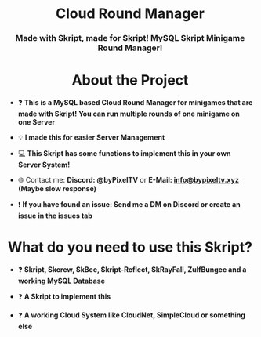 <h1 align="center">Cloud Round Manager</h1>
<h3 align="center">Made with Skript, made for Skript! MySQL Skript Minigame Round Manager!</h3>

<h1 align="center">About the Project</h1>

- ❓ **This is a MySQL based Cloud Round Manager for minigames that are made with Skript! You can run multiple rounds of one minigame on one Server**

- 💡 **I made this for easier Server Management**
  
- 💻 **This Skript has some functions to implement this in your own Server System!**
  
- 🌐 Contact me: **Discord: @byPixelTV** or **E-Mail: info@bypixeltv.xyz (Maybe slow response)**
  
- ❗ **If you have found an issue: Send me a DM on Discord or create an issue in the issues tab**

<h1 align="center">What do you need to use this Skript?</h1>

- ❓ **Skript, Skcrew, SkBee, Skript-Reflect, SkRayFall, ZulfBungee and a working MySQL Database**

- ❓ **A Skript to implement this**
  
- ❓ **A working Cloud System like CloudNet, SimpleCloud or something else**
